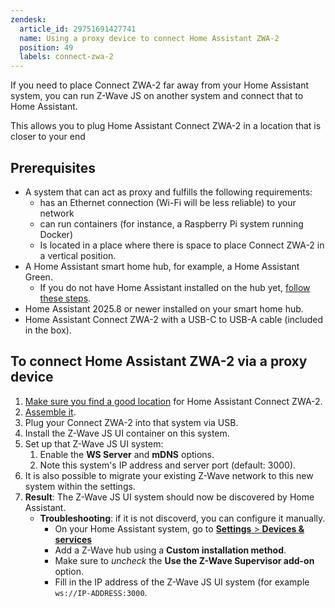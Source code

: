 ```yaml
---
zendesk:
  article_id: 29751691427741
  name: Using a proxy device to connect Home Assistant ZWA-2
  position: 49
  labels: connect-zwa-2
---
```


If you need to place Connect ZWA-2 far away from your Home Assistant system, you can run Z-Wave JS on another system and connect that to Home Assistant.

This allows you to plug Home Assistant Connect ZWA-2 in a location that is closer to your end

## Prerequisites

- A system that can act as proxy and fulfills the following requirements:
  - has an Ethernet connection (Wi-Fi will be less reliable) to your network
  - can run containers (for instance, a Raspberry Pi system running Docker)
  - Is located in a place where there is space to place Connect ZWA-2 in a vertical position.
- A Home Assistant smart home hub, for example, a Home Assistant Green.
  - If you do not have Home Assistant installed on the hub yet, [follow these steps](https://www.home-assistant.io/installation/).
- Home Assistant 2025.8 or newer installed on your smart home hub.
- Home Assistant Connect ZWA-2 with a USB-C to USB-A cable (included in the box).

## To connect Home Assistant ZWA-2 via a proxy device

1. [Make sure you find a good location](https://support.nabucasa.com/hc/en-us/articles/28670284336925) for Home Assistant Connect ZWA-2.
2. [Assemble it](https://support.nabucasa.com/hc/en-us/articles/28685750450205).
3. Plug your Connect ZWA-2 into that system via USB.
4. Install the Z-Wave JS UI container on this system.
5. Set up that Z-Wave JS UI system:
   1. Enable the **WS Server** and **mDNS** options.
   2. Note this system's IP address and server port (default: 3000).
6. It is also possible to migrate your existing Z-Wave network to this new system within the settings.
7. **Result**: The Z-Wave JS UI system should now be discovered by Home Assistant.
   - **Troubleshooting**:  if it is not discoverd, you can configure it manually.
     - On your Home Assistant system, go to [**Settings** > **Devices & services**](https://my.home-assistant.io/redirect/integrations/)
     - Add a Z-Wave hub using a **Custom installation method**.
     - Make sure to *uncheck* the **Use the Z-Wave Supervisor add-on** option.
     - Fill in the IP address of the Z-Wave JS UI system (for example `ws://IP-ADDRESS:3000`.
